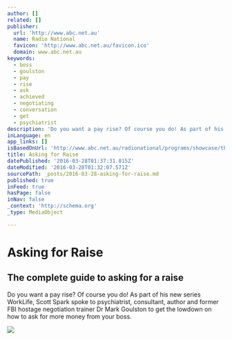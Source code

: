 ```yaml
---
author: []
related: []
publisher:
  url: 'http://www.abc.net.au'
  name: Radio National
  favicon: 'http://www.abc.net.au/favicon.ico'
  domain: www.abc.net.au
keywords:
  - boss
  - goulston
  - pay
  - rise
  - ask
  - achieved
  - negotiating
  - conversation
  - get
  - psychiatrist
description: 'Do you want a pay rise? Of course you do! As part of his new series WorkLife, Scott Spark spoke to psychiatrist, consultant, author and former FBI hostage negotiation trainer Dr Mark Goulston to get the lowdown on how to ask for more money from your boss.'
inLanguage: en
app_links: []
isBasedOnUrl: 'http://www.abc.net.au/radionational/programs/showcase/the-complete-guide-to-asking-for-a-raise/7267272'
title: Asking for Raise
datePublished: '2016-03-28T01:37:31.815Z'
dateModified: '2016-03-28T01:32:07.571Z'
sourcePath: _posts/2016-03-28-asking-for-raise.md
published: true
inFeed: true
hasPage: false
inNav: false
_context: 'http://schema.org'
_type: MediaObject

---
```

# Asking for Raise

<article style=""><h1>The complete guide to asking for a raise</h1><p>Do you want a pay rise? Of course you do! As part of his new series WorkLife, Scott Spark spoke to psychiatrist, consultant, author and former FBI hostage negotiation trainer Dr Mark Goulston to get the lowdown on how to ask for more money from your boss.</p><img src="http://www.abc.net.au/radionational/image/7267276-1x1-700x700.jpg" /></article>